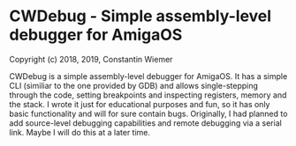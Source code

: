 # CWDebug - Simple assembly-level debugger for AmigaOS

Copyright (c) 2018, 2019, Constantin Wiemer

CWDebug is a simple assembly-level debugger for AmigaOS. It has a simple CLI (similiar to the one provided by GDB) and allows single-stepping through the code, setting breakpoints and inspecting registers, memory and the stack. I wrote it just for educational purposes and fun, so it has only basic functionality and will for sure contain bugs. Originally, I had planned to add source-level debugging capabilities and remote debugging via a serial link. Maybe I will do this at a later time.

